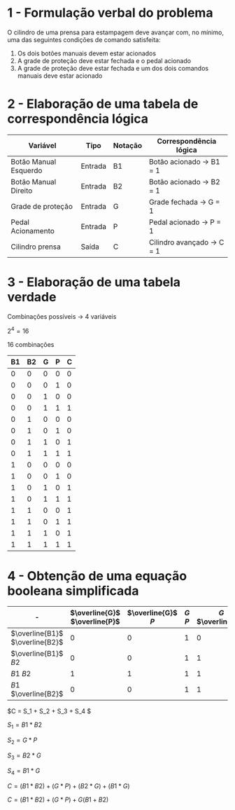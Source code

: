 # 1 - Formulação verbal do problema
O cilindro de uma prensa para estampagem deve avançar com, no mínimo, uma das seguintes condições de comando satisfeita:

1) Os dois botões manuais devem estar acionados
2) A grade de proteção deve estar fechada e o pedal acionado
3) A grade de proteção deve estar fechada e um dos dois comandos manuais deve estar acionado

# 2 - Elaboração de uma tabela de correspondência lógica

| Variável              | Tipo     | Notação | Correspondência lógica |
| -                     | -        | -       | -                      |
| Botão Manual Esquerdo |  Entrada | B1   | Botão acionado -> B1 = 1 |
| Botão Manual Direito  |  Entrada | B2   | Botão acionado -> B2 = 1 |
| Grade de proteção     |  Entrada | G    | Grade fechada -> G = 1 |
| Pedal Acionamento     |  Entrada | P    | Pedal acionado -> P = 1 |
| Cilindro prensa       |  Saída   | C    | Cilindro avançado -> C = 1 |


# 3 - Elaboração de uma tabela verdade
Combinações possíveis -> 4 variáveis

$2^4 = 16$

16 combinações

| B1 | B2 | G | P | **C** |
| -  | -  | - | - | -     |
| 0  | 0  | 0 | 0 | 0     |
| 0  | 0  | 0 | 1 | 0     |
| 0  | 0  | 1 | 0 | 0     |
| 0  | 0  | 1 | 1 | 1     |
| 0  | 1  | 0 | 0 | 0     |
| 0  | 1  | 0 | 1 | 0     |
| 0  | 1  | 1 | 0 | 1     |
| 0  | 1  | 1 | 1 | 1     |
| 1  | 0  | 0 | 0 | 0     |
| 1  | 0  | 0 | 1 | 0     |
| 1  | 0  | 1 | 0 | 1     |
| 1  | 0  | 1 | 1 | 1     |
| 1  | 1  | 0 | 0 | 1     |
| 1  | 1  | 0 | 1 | 1     |
| 1  | 1  | 1 | 0 | 1     |
| 1  | 1  | 1 | 1 | 1     |


# 4 - Obtenção de uma equação booleana simplificada

| - | $\overline{G}$ $\overline{P}$ | $\overline{G}$ $P$ | $G$ $P$ | $G$ $\overline{P}$ |
| - | - | - | - | - | 
| $\overline{B1}$ $\overline{B2}$ | 0 | 0 | 1 | 0 | 
| $\overline{B1}$ $B2$            | 0 | 0 | 1 | 1 | 
| $B1$ $B2$                       | 1 | 1 | 1 | 1 | 
| $B1$ $\overline{B2}$            | 0 | 0 | 1 | 1 | 

$C = S_1 + S_2 + S_3 + S_4 $

$S_1 = B1 * B2$

$S_2 = G * P$

$S_3 = B2 * G$

$S_4 = B1 * G$

$C = (B1 * B2) + (G * P) + (B2 * G) + (B1 * G)$

$C = (B1 * B2) + (G * P) + G(B1 + B2)$
